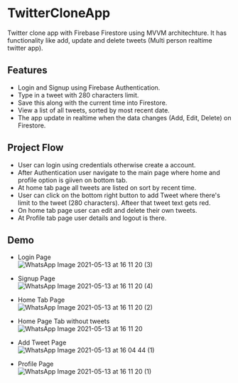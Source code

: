 # TwitterCloneApp

Twitter clone app with Firebase Firestore using MVVM architechture. It has functionality like add, update and delete tweets (Multi person realtime twitter app).

## Features

- Login and Signup using Firebase Authentication.
- Type in a tweet with 280 characters limit.
- Save this along with the current time into Firestore.
- View a list of all tweets, sorted by most recent date.
- The app update in realtime when the data changes (Add, Edit, Delete) on Firestore.

## Project Flow

- User can login using credentials otherwise create a account.
- After Authentication user navigate to the main page where home and profile option is giiven on bottom tab.
- At home tab page all tweets are listed on sort by recent time.
- User can click on the bottom right button to add Tweet where there's limit to the tweet (280 characters). Afteer that tweet text gets red.
- On home tab page user can edit and delete their own tweets.
- At Profile tab page user details and logout is there. 

## Demo

- Login Page <br>
 ![WhatsApp Image 2021-05-13 at 16 11 20 (3)](https://user-images.githubusercontent.com/19749442/118118458-98227600-b40a-11eb-8e70-1a0e9aad255f.jpeg)

- Signup Page <br>
 ![WhatsApp Image 2021-05-13 at 16 11 20 (4)](https://user-images.githubusercontent.com/19749442/118118532-ac667300-b40a-11eb-9518-4de35c3b47ec.jpeg)

- Home Tab Page <br>
 ![WhatsApp Image 2021-05-13 at 16 11 20 (2)](https://user-images.githubusercontent.com/19749442/118117714-9ad09b80-b409-11eb-9f45-21ac7bd3acab.jpeg)

- Home Page Tab without tweets <br>
 ![WhatsApp Image 2021-05-13 at 16 11 20](https://user-images.githubusercontent.com/19749442/118119064-6a89fc80-b40b-11eb-8b35-992e26cf6f7c.jpeg)

- Add Tweet Page <br>
 ![WhatsApp Image 2021-05-13 at 16 04 44 (1)](https://user-images.githubusercontent.com/19749442/118118939-3adaf480-b40b-11eb-9422-5705ffd13309.jpeg)

- Profile Page <br>
  ![WhatsApp Image 2021-05-13 at 16 11 20 (1)](https://user-images.githubusercontent.com/19749442/118119159-9311f680-b40b-11eb-8bb8-773f93935305.jpeg)
